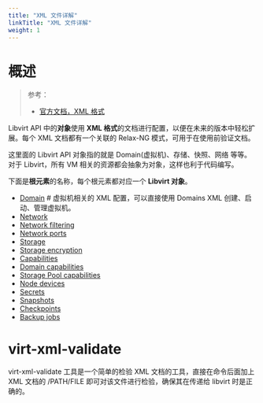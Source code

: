 ```yaml
---
title: "XML 文件详解"
linkTitle: "XML 文件详解"
weight: 1
---
```


# 概述

> 参考：
> - [官方文档，XML 格式](https://libvirt.org/format.html)

Libvirt API 中的**对象**使用 **XML 格式**的文档进行配置，以便在未来的版本中轻松扩展。每个 XML 文档都有一个关联的 Relax-NG 模式，可用于在使用前验证文档。

这里面的 Libvirt API 对象指的就是 Domain(虚拟机)、存储、快照、网络 等等。对于 Libvirt，所有 VM 相关的资源都会抽象为对象，这样也利于代码编写。

下面是**根元素**的名称，每个根元素都对应一个 **Libvirt 对象**。

-   [Domain](docs/IT学习笔记/10.云原生/1.2.实现虚拟化的工具/虚拟化管理/Libvirt/XML%20文件详解/Domain%20XML.md) # 虚拟机相关的 XML 配置，可以直接使用 Domains XML 创建、启动、管理虚拟机。
-   [Network](https://libvirt.org/formatnetwork.html)
-   [Network filtering](https://libvirt.org/formatnwfilter.html)
-   [Network ports](https://libvirt.org/formatnetworkport.html)
-   [Storage](https://libvirt.org/formatstorage.html)
-   [Storage encryption](https://libvirt.org/formatstorageencryption.html)
-   [Capabilities](https://libvirt.org/formatcaps.html)
-   [Domain capabilities](https://libvirt.org/formatdomaincaps.html)
-   [Storage Pool capabilities](https://libvirt.org/formatstoragecaps.html)
-   [Node devices](https://libvirt.org/formatnode.html)
-   [Secrets](https://libvirt.org/formatsecret.html)
-   [Snapshots](https://libvirt.org/formatsnapshot.html)
-   [Checkpoints](https://libvirt.org/formatcheckpoint.html)
-   [Backup jobs](https://libvirt.org/formatbackup.html)

# virt-xml-validate

virt-xml-validate 工具是一个简单的检验 XML 文档的工具，直接在命令后面加上 XML 文档的 /PATH/FILE 即可对该文件进行检验，确保其在传递给 libvirt 时是正确的。